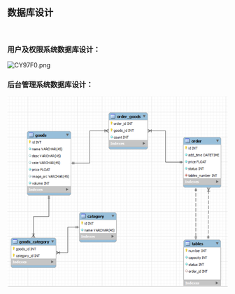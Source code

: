 ## 数据库设计
 
### 用户及权限系统数据库设计：
![CY97F0.png](https://s1.ax1x.com/2018/05/02/CY97F0.png)

### 后台管理系统数据库设计：

![systemEER](img/systemEER.png)

